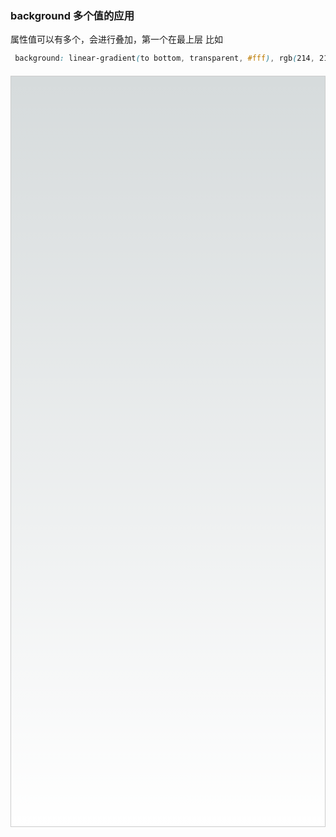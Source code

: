 ### background 多个值的应用
属性值可以有多个，会进行叠加，第一个在最上层
比如
```css
 background: linear-gradient(to bottom, transparent, #fff), rgb(214, 219, 220);   
```



<div class="container"> </div>

<br/>

<style scoped>
.container{
    height: 30vh;
    border: 1px solid #ccc;
    background: linear-gradient(to bottom, transparent, #fff), rgb(214, 219, 220);   
    margin: 20px 0;
}
</style>